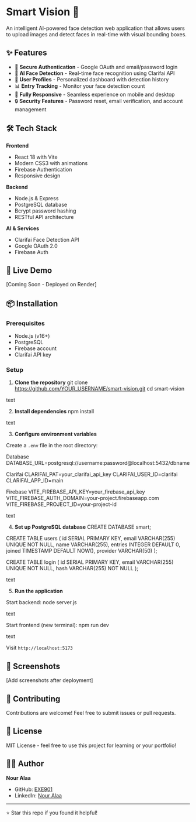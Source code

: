 # Smart Vision 🎯

An intelligent AI-powered face detection web application that allows users to upload images and detect faces in real-time with visual bounding boxes.

## ✨ Features

- 🔐 **Secure Authentication** - Google OAuth and email/password login
- 🤖 **AI Face Detection** - Real-time face recognition using Clarifai API
- 👤 **User Profiles** - Personalized dashboard with detection history
- 📊 **Entry Tracking** - Monitor your face detection count
- 📱 **Fully Responsive** - Seamless experience on mobile and desktop
- 🔒 **Security Features** - Password reset, email verification, and account management

## 🛠️ Tech Stack

**Frontend**
- React 18 with Vite
- Modern CSS3 with animations
- Firebase Authentication
- Responsive design

**Backend**
- Node.js & Express
- PostgreSQL database
- Bcrypt password hashing
- RESTful API architecture

**AI & Services**
- Clarifai Face Detection API
- Google OAuth 2.0
- Firebase Auth

## 🚀 Live Demo

[Coming Soon - Deployed on Render]

## 📦 Installation

### Prerequisites
- Node.js (v16+)
- PostgreSQL
- Firebase account
- Clarifai API key

### Setup

1. **Clone the repository**
git clone https://github.com/YOUR_USERNAME/smart-vision.git
cd smart-vision

text

2. **Install dependencies**
npm install

text

3. **Configure environment variables**

Create a `.env` file in the root directory:

Database
DATABASE_URL=postgresql://username:password@localhost:5432/dbname

Clarifai
CLARIFAI_PAT=your_clarifai_api_key
CLARIFAI_USER_ID=clarifai
CLARIFAI_APP_ID=main

Firebase
VITE_FIREBASE_API_KEY=your_firebase_api_key
VITE_FIREBASE_AUTH_DOMAIN=your-project.firebaseapp.com
VITE_FIREBASE_PROJECT_ID=your-project-id

text

4. **Set up PostgreSQL database**
CREATE DATABASE smart;

CREATE TABLE users (
id SERIAL PRIMARY KEY,
email VARCHAR(255) UNIQUE NOT NULL,
name VARCHAR(255),
entries INTEGER DEFAULT 0,
joined TIMESTAMP DEFAULT NOW(),
provider VARCHAR(50)
);

CREATE TABLE login (
id SERIAL PRIMARY KEY,
email VARCHAR(255) UNIQUE NOT NULL,
hash VARCHAR(255) NOT NULL
);

text

5. **Run the application**

Start backend:
node server.js

text

Start frontend (new terminal):
npm run dev

text

Visit `http://localhost:5173`

## 📸 Screenshots

[Add screenshots after deployment]

## 🤝 Contributing

Contributions are welcome! Feel free to submit issues or pull requests.

## 📄 License

MIT License - feel free to use this project for learning or your portfolio!

## 👨‍💻 Author

**Nour Alaa**
  - GitHub: [EXE901](https://github.com/EXE901)
- LinkedIn: [Nour Alaa](https://www.linkedin.com/in/nour-alaa-428466371/)

---

⭐ Star this repo if you found it helpful!
